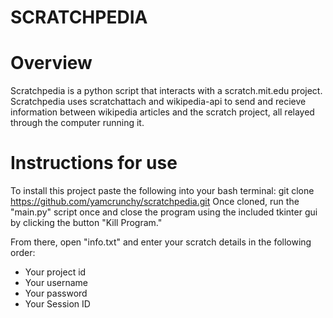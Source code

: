 # SCRATCHPEDIA

# Overview

Scratchpedia is a python script that interacts with a scratch.mit.edu project.
Scratchpedia uses scratchattach and wikipedia-api to send and recieve information between wikipedia articles and the scratch project, all relayed through the computer running it.

# Instructions for use

To install this project paste the following into your bash terminal:
git clone https://github.com/yamcrunchy/scratchpedia.git
Once cloned, run the "main.py" script once and close the program using the included tkinter gui by clicking the button "Kill Program."

From there, open "info.txt" and enter your scratch details in the following order:

- Your project id
- Your username
- Your password
- Your Session ID
